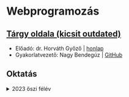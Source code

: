# Webprogramozás

## [Tárgy oldala (kicsit outdated)](http://webprogramozas.inf.elte.hu/#!/subjects/webprog-pti)

- Előadó: dr. Horváth Győző | [honlap](https://lakis.web.elte.hu/)
- Gyakorlatvezető: Nagy Bendegúz | [GitHub](https://github.com/nagybrandy)

## Oktatás
<details>
    <summary>2023 őszi félév</summary>

- Nappali 2-es kurzus | [GitHub](https://github.com/Valentinusz/webprog-2023-24-1-2)
- Nappali 5-ös kurzus | [GitHub](https://github.com/Valentinusz/webprog-2023-24-1-5)

</details>